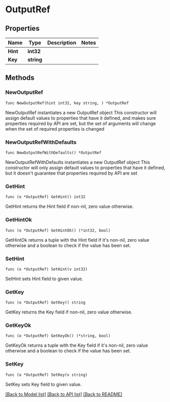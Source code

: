 # OutputRef

## Properties

Name | Type | Description | Notes
------------ | ------------- | ------------- | -------------
**Hint** | **int32** |  | 
**Key** | **string** |  | 

## Methods

### NewOutputRef

`func NewOutputRef(hint int32, key string, ) *OutputRef`

NewOutputRef instantiates a new OutputRef object
This constructor will assign default values to properties that have it defined,
and makes sure properties required by API are set, but the set of arguments
will change when the set of required properties is changed

### NewOutputRefWithDefaults

`func NewOutputRefWithDefaults() *OutputRef`

NewOutputRefWithDefaults instantiates a new OutputRef object
This constructor will only assign default values to properties that have it defined,
but it doesn't guarantee that properties required by API are set

### GetHint

`func (o *OutputRef) GetHint() int32`

GetHint returns the Hint field if non-nil, zero value otherwise.

### GetHintOk

`func (o *OutputRef) GetHintOk() (*int32, bool)`

GetHintOk returns a tuple with the Hint field if it's non-nil, zero value otherwise
and a boolean to check if the value has been set.

### SetHint

`func (o *OutputRef) SetHint(v int32)`

SetHint sets Hint field to given value.


### GetKey

`func (o *OutputRef) GetKey() string`

GetKey returns the Key field if non-nil, zero value otherwise.

### GetKeyOk

`func (o *OutputRef) GetKeyOk() (*string, bool)`

GetKeyOk returns a tuple with the Key field if it's non-nil, zero value otherwise
and a boolean to check if the value has been set.

### SetKey

`func (o *OutputRef) SetKey(v string)`

SetKey sets Key field to given value.



[[Back to Model list]](../README.md#documentation-for-models) [[Back to API list]](../README.md#documentation-for-api-endpoints) [[Back to README]](../README.md)


